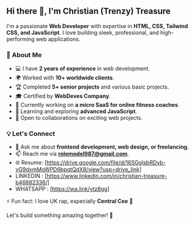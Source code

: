## Hi there 👋, I'm Christian (Trenzy) Treasure

I'm a passionate **Web Developer** with expertise in **HTML, CSS, Tailwind CSS, and JavaScript**. I love building sleek, professional, and high-performing web applications.

### 🚀 About Me
- 💻 I have **2 years of experience** in web development.
- 🌍 Worked with **10+ worldwide clients**.
- 🏆 Completed **5+ senior projects** and various basic projects.
- 🎓 Certified by **WebDeves Company**.
- 🔭 Currently working on **a micro SaaS for online fitness coaches**.
- 🌱 Learning and exploring **advanced JavaScript**.
- 👯 Open to collaborations on exciting web projects.

### 💡 Let's Connect
- 💬 Ask me about **frontend development, web design, or freelancing**.
- 📫 Reach me via **rolemodel987@gmail.com**.
- 🌐 Resume: [https://drive.google.com/file/d/16SGgIsbRDyb-vG9dxmMoWPD6bpqtQdX8/view?usp=drive_link]
- LINKEDIN : [https://www.linkedin.com/in/christian-treasure-b46882336/]
- WHATSAPP : [https://wa.link/ytz8gg]

⚡ Fun fact: I love UK rap, especially **Central Cee** 🎵

Let's build something amazing together! 🚀
